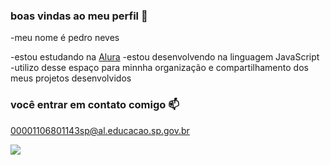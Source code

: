 ### boas vindas ao meu perfil 💙

-meu nome é pedro neves

-estou estudando na [Alura](https://www.alura.com.br)
-estou desenvolvendo na linguagem JavaScript
-utilizo desse espaço para minnha organização e compartilhamento dos meus projetos desenvolvidos

### você entrar em contato comigo 📫

00001106801143sp@al.educacao.sp.gov.br


![](https://media1.tenor.com/m/LO5LF4ge6jgAAAAC/teq-ultimate-gohan-teen-gohan.gif)
